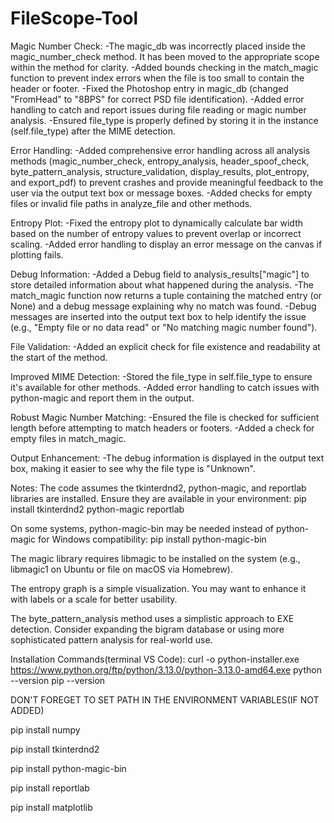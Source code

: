 # FileScope-Tool
Magic Number Check:
-The magic_db was incorrectly placed inside the magic_number_check method. It has been moved to the appropriate scope within the method for clarity. -Added bounds checking in the match_magic function to prevent index errors when the file is too small to contain the header or footer. -Fixed the Photoshop entry in magic_db (changed "FromHead" to "8BPS" for correct PSD file identification). -Added error handling to catch and report issues during file reading or magic number analysis. -Ensured file_type is properly defined by storing it in the instance (self.file_type) after the MIME detection.

Error Handling:
-Added comprehensive error handling across all analysis methods (magic_number_check, entropy_analysis, header_spoof_check, byte_pattern_analysis, structure_validation, display_results, plot_entropy, and export_pdf) to prevent crashes and provide meaningful feedback to the user via the output text box or message boxes. -Added checks for empty files or invalid file paths in analyze_file and other methods.

Entropy Plot:
-Fixed the entropy plot to dynamically calculate bar width based on the number of entropy values to prevent overlap or incorrect scaling. -Added error handling to display an error message on the canvas if plotting fails.

Debug Information:
-Added a Debug field to analysis_results["magic"] to store detailed information about what happened during the analysis. -The match_magic function now returns a tuple containing the matched entry (or None) and a debug message explaining why no match was found. -Debug messages are inserted into the output text box to help identify the issue (e.g., "Empty file or no data read" or "No matching magic number found").

File Validation:
-Added an explicit check for file existence and readability at the start of the method.

Improved MIME Detection:
-Stored the file_type in self.file_type to ensure it's available for other methods. -Added error handling to catch issues with python-magic and report them in the output.

Robust Magic Number Matching:
-Ensured the file is checked for sufficient length before attempting to match headers or footers. -Added a check for empty files in match_magic.

Output Enhancement:
-The debug information is displayed in the output text box, making it easier to see why the file type is "Unknown".

Notes:
The code assumes the tkinterdnd2, python-magic, and reportlab libraries are installed. Ensure they are available in your environment: pip install tkinterdnd2 python-magic reportlab

On some systems, python-magic-bin may be needed instead of python-magic for Windows compatibility: pip install python-magic-bin

The magic library requires libmagic to be installed on the system (e.g., libmagic1 on Ubuntu or file on macOS via Homebrew).

The entropy graph is a simple visualization. You may want to enhance it with labels or a scale for better usability.

The byte_pattern_analysis method uses a simplistic approach to EXE detection. Consider expanding the bigram database or using more sophisticated pattern analysis for real-world use.

Installation Commands(terminal VS Code):
curl -o python-installer.exe https://www.python.org/ftp/python/3.13.0/python-3.13.0-amd64.exe python --version pip --version

DON'T FOREGET TO SET PATH IN THE ENVIRONMENT VARIABLES(IF NOT ADDED)

pip install numpy

pip install tkinterdnd2

pip install python-magic-bin

pip install reportlab

pip install matplotlib
